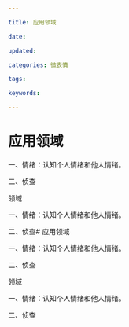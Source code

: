 ```yaml
---

title: 应用领域

date: 

updated: 

categories: 微表情

tags: 

keywords: 

---
```

# 应用领域

一、情绪：认知个人情绪和他人情绪。

 二、侦查

领域

一、情绪：认知个人情绪和他人情绪。

 二、侦查# 应用领域

一、情绪：认知个人情绪和他人情绪。

 二、侦查

领域

一、情绪：认知个人情绪和他人情绪。

 二、侦查